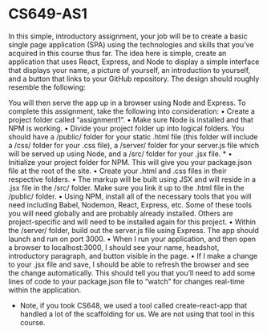 # CS649-AS1

In this simple, introductory assignment, your job will be to create a basic single page application (SPA) using the technologies and skills that you’ve acquired in this course thus far. The idea here is simple, create an application that uses React, Express, and Node to display a simple interface that displays your name, a picture of yourself, an introduction to yourself, and a button that links to your GitHub repository. The design should roughly resemble the following:
 
You will then serve the app up in a browser using Node and Express. To complete this assignment, take the following into consideration:
•	Create a project folder called “assignment1”.
•	Make sure Node is installed and that NPM is working.
•	Divide your project folder up into logical folders. You should have a /public/ folder for your static .html file (this folder will include a /css/ folder for your .css file), a /server/ folder for your server.js file which will be served up using Node, and a /src/ folder for your .jsx file. *
•	Initialize your project folder for NPM. This will give you your package.json file at the root of the site.
•	Create your .html and .css files in their respective folders. 
•	The markup will be built using JSX and will reside in a .jsx file in the /src/ folder. Make sure you link it up to the .html file in the /public/ folder. 
•	Using NPM, install all of the necessary tools that you will need including Babel, Nodemon, React, Express, etc. Some of these tools you will need globally and are probably already installed. Others are project-specific and will need to be installed again for this project.
•	Within the /server/ folder, build out the server.js file using Express. The app should launch and run on port 3000. 
•	When I run your application, and then open a browser to localhost:3000, I should see your name, headshot, introductory paragraph, and button visible in the page. 
•	If I make a change to your .jsx file and save, I should be able to refresh the browser and see the change automatically. This should tell you that you’ll need to add some lines of code to your package.json file to “watch” for changes real-time within the application.
* Note, if you took CS648, we used a tool called create-react-app that handled a lot of the scaffolding for us. We are not using that tool in this course.
